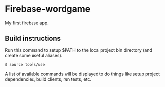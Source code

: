 # Firebase-wordgame

My first firebase app.

## Build instructions

Run this command to setup $PATH to the local project bin directory (and create some
useful aliases).

    $ source tools/use

A list of available commands will be displayed to do things like setup project
dependencies, build clients, run tests, etc.
